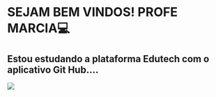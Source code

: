 # SEJAM BEM VINDOS! PROFE MARCIA💻
## Estou estudando a plataforma Edutech com o aplicativo Git Hub....
![](htts://media.tenor.com/MOSy7NiaaX4AAAAC/red-heart-heart.gif)

